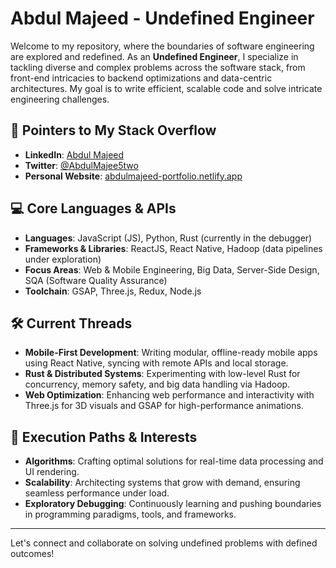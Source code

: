 # Abdul Majeed - Undefined Engineer

Welcome to my repository, where the boundaries of software engineering are explored and redefined. As an **Undefined Engineer**, I specialize in tackling diverse and complex problems across the software stack, from front-end intricacies to backend optimizations and data-centric architectures. My goal is to write efficient, scalable code and solve intricate engineering challenges.

## 🔗 Pointers to My Stack Overflow

- **LinkedIn**: [Abdul Majeed](https://www.linkedin.com/in/abdulmajeed5two/)
- **Twitter**: [@AbdulMajee5two](https://x.com/AbdulMajee5two)
- **Personal Website**: [abdulmajeed-portfolio.netlify.app](https://abdulmajeed-portfolio.netlify.app)

## 💻 Core Languages & APIs

- **Languages**: JavaScript (JS), Python, Rust (currently in the debugger)
- **Frameworks & Libraries**: ReactJS, React Native, Hadoop (data pipelines under exploration)
- **Focus Areas**: Web & Mobile Engineering, Big Data, Server-Side Design, SQA (Software Quality Assurance)
- **Toolchain**: GSAP, Three.js, Redux, Node.js

## 🛠 Current Threads

- **Mobile-First Development**: Writing modular, offline-ready mobile apps using React Native, syncing with remote APIs and local storage.
- **Rust & Distributed Systems**: Experimenting with low-level Rust for concurrency, memory safety, and big data handling via Hadoop.
- **Web Optimization**: Enhancing web performance and interactivity with Three.js for 3D visuals and GSAP for high-performance animations.

## 🚀 Execution Paths & Interests

- **Algorithms**: Crafting optimal solutions for real-time data processing and UI rendering.
- **Scalability**: Architecting systems that grow with demand, ensuring seamless performance under load.
- **Exploratory Debugging**: Continuously learning and pushing boundaries in programming paradigms, tools, and frameworks.

---

Let's connect and collaborate on solving undefined problems with defined outcomes!

